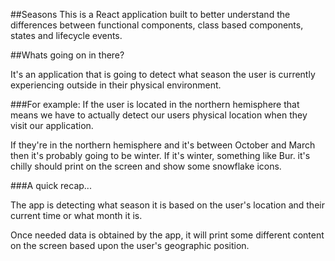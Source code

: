 ##Seasons
This is a React application built to better understand the differences between functional components, class based components, states and lifecycle events.

##Whats going on in there?

It's an application that is going to detect what season the user is currently experiencing outside in their physical environment.

###For example:
If the user is located in the northern hemisphere that means we have to actually detect our users physical location when they visit our application.

If they're in the northern hemisphere and it's between October and March then it's probably going
to be winter. If it's winter, something like Bur. it's chilly should print on the screen and show some snowflake icons.

###A quick recap...

The app is detecting what season it is based on the user's location and their current time or what month it is.

Once needed data is obtained by the app, it will print some different content on the screen based upon the user's geographic position.

